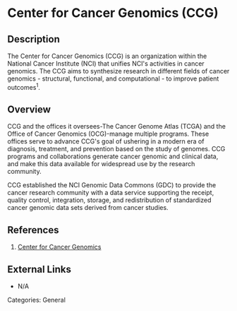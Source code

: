 # Center for Cancer Genomics (CCG) #
## Description ##
The Center for Cancer Genomics (CCG) is an organization within the National Cancer Institute (NCI) that unifies NCI's activities in cancer genomics. The CCG aims to synthesize research in different fields of cancer genomics - structural, functional, and computational - to improve patient outcomes<sup>1</sup>.

## Overview ##
CCG and the offices it oversees-The Cancer Genome Atlas (TCGA) and the Office of Cancer Genomics (OCG)-manage multiple programs. These offices serve to advance CCG's goal of ushering in a modern era of diagnosis, treatment, and prevention based on the study of genomes.
CCG programs and collaborations generate cancer genomic and clinical data, and make this data available for widespread use by the research community.

CCG established the NCI Genomic Data Commons (GDC) to provide the cancer research community with a data service supporting the receipt, quality control, integration, storage, and redistribution of standardized cancer genomic data sets derived from cancer studies.

## References ##
1. [Center for Cancer Genomics](https://www.cancer.gov/about-nci/organization/ccg)

## External Links ##
* N/A

Categories: General
